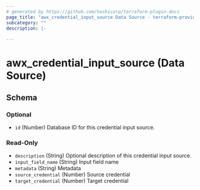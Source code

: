 ```yaml
---
# generated by https://github.com/hashicorp/terraform-plugin-docs
page_title: "awx_credential_input_source Data Source - terraform-provider-awx"
subcategory: ""
description: |-
  
---
```


# awx_credential_input_source (Data Source)





<!-- schema generated by tfplugindocs -->
## Schema

### Optional

- `id` (Number) Database ID for this credential input source.

### Read-Only

- `description` (String) Optional description of this credential input source.
- `input_field_name` (String) Input field name
- `metadata` (String) Metadata
- `source_credential` (Number) Source credential
- `target_credential` (Number) Target credential
